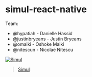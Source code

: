 # simul-react-native
Team:
* @hypatiah - Danielle Hassid
* @justinbryeans - Justin Bryeans
* @omaiki - Oshoke Maiki
* @nitescun - Nicolae Nitescu


[![Simul](http://i.imgur.com/VEzskv3.png)](https://www.youtube.com/watch?v=tfqIyB3vSNg "Simul")

<blockquote class="imgur-embed-pub" lang="en" data-id="a/0PGUy"><a href="//imgur.com/0PGUy">Simul</a></blockquote><script async src="//s.imgur.com/min/embed.js" charset="utf-8"></script>
